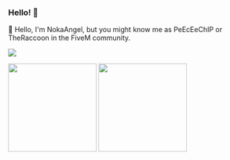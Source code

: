 ### Hello! 👋

👋 Hello, I'm NokaAngel, but you might know me as PeEcEeChIP or TheRaccoon in the FiveM community.

<img src="https://profile-counter.glitch.me/NokaAngel/count.svg" />

<p float="left">
  <img src="https://github-readme-stats.vercel.app/api?username=NokaAngel&show_icons=true&count_private=true&title_color=4f8cc9&text_color=9f9f9f&icon_color=4f8cc9&bg_color=181818" height="180">
  <img src="https://github-readme-stats.vercel.app/api/top-langs/?username=NokaAngel&layout=compact&title_color=4f8cc9&text_color=9f9f9f&icon_color=4f8cc9&bg_color=181818" height="180">
</p>
